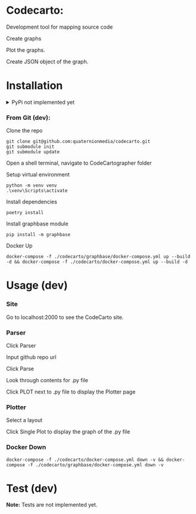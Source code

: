 # Codecarto: 

Development tool for mapping source code

Create graphs

Plot the graphs.

Create JSON object of the graph.

# Installation

<details>
<summary>PyPi not implemented yet</summary>

### From pypi:

```
python -m venv venv

.\venv\Scripts\activate

pip install codecarto

```

</details>

### From Git (dev):

Clone the repo

```
git clone git@github.com:quaternionmedia/codecarto.git
git submodule init
git submodule update
```

Open a shell terminal, navigate to CodeCartographer folder

Setup virtual environment

```
python -m venv venv
.\venv\Scripts\activate
```

Install dependencies

```
poetry install
```

Install graphbase module

```
pip install -m graphbase
```

Docker Up

```
docker-compose -f ./codecarto/graphbase/docker-compose.yml up --build -d && docker-compose -f ./codecarto/docker-compose.yml up --build -d
```

# Usage (dev)

### Site

Go to localhost:2000 to see the CodeCarto site.

### Parser

Click Parser

Input github repo url

Click Parse

Look through contents for .py file

Click PLOT next to .py file to display the Plotter page

### Plotter

Select a layout

Click Single Plot to display the graph of the .py file

### Docker Down

```
docker-compose -f ./codecarto/docker-compose.yml down -v && docker-compose -f ./codecarto/graphbase/docker-compose.yml down -v
```

# Test (dev)

**Note:** Tests are not implemented yet.
